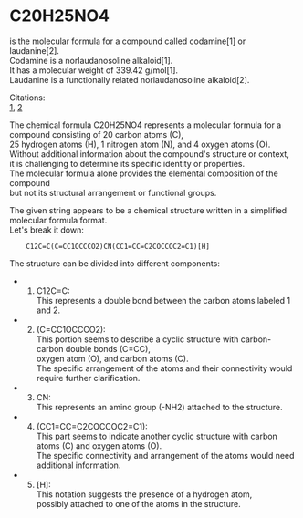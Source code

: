 # C20H25NO4  
   is the molecular formula for a compound called codamine[1] or laudanine[2].   
    Codamine is a norlaudanosoline alkaloid[1].   
     It has a molecular weight of 339.42 g/mol[1].    
      Laudanine is a functionally related norlaudanosoline alkaloid[2].   
   
Citations:    
[1](https://pubchem.ncbi.nlm.nih.gov/compound/73425434), [2](https://pubchem.ncbi.nlm.nih.gov/compound/Laudanine)    

The chemical formula C20H25NO4 represents a molecular formula for a compound consisting of 20 carbon atoms (C),    
 25 hydrogen atoms (H), 1 nitrogen atom (N), and 4 oxygen atoms (O).    
  Without additional information about the compound's structure or context,   
   it is challenging to determine its specific identity or properties.   
    The molecular formula alone provides the elemental composition of the compound   
     but not its structural arrangement or functional groups.    

The given string appears to be a chemical structure written in a simplified molecular formula format.    
 Let's break it down:   

        C12C=C(C=CC1OCCCO2)CN(CC1=CC=C2COCCOC2=C1)[H]
   
The structure can be divided into different components:    

   - 1. C12C=C:   
         This represents a double bond between the carbon atoms labeled 1 and 2.    

   - 2. (C=CC1OCCCO2):    
          This portion seems to describe a cyclic structure with carbon-carbon double bonds (C=CC),   
           oxygen atom (O), and carbon atoms (C).    
            The specific arrangement of the atoms and their connectivity would require further clarification.    

   - 3. CN:   
          This represents an amino group (-NH2) attached to the structure.

   - 4. (CC1=CC=C2COCCOC2=C1):    
          This part seems to indicate another cyclic structure with carbon atoms (C) and oxygen atoms (O).    
           The specific connectivity and arrangement of the atoms would need additional information.    

   - 5. [H]:    
          This notation suggests the presence of a hydrogen atom,      
           possibly attached to one of the atoms in the structure.   

